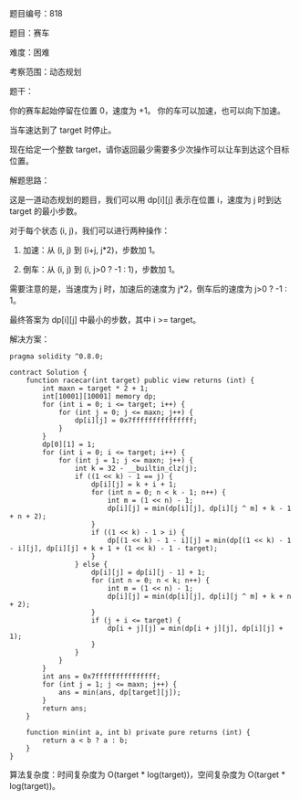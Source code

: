 题目编号：818

题目：赛车

难度：困难

考察范围：动态规划

题干：

你的赛车起始停留在位置 0，速度为 +1。 你的车可以加速，也可以向下加速。

当车速达到了 target 时停止。

现在给定一个整数 target，请你返回最少需要多少次操作可以让车到达这个目标位置。

解题思路：

这是一道动态规划的题目，我们可以用 dp[i][j] 表示在位置 i，速度为 j 时到达 target 的最小步数。

对于每个状态 (i, j)，我们可以进行两种操作：

1. 加速：从 (i, j) 到 (i+j, j*2)，步数加 1。

2. 倒车：从 (i, j) 到 (i, j>0 ? -1 : 1)，步数加 1。

需要注意的是，当速度为 j 时，加速后的速度为 j*2，倒车后的速度为 j>0 ? -1 : 1。

最终答案为 dp[i][j] 中最小的步数，其中 i >= target。

解决方案：

```solidity
pragma solidity ^0.8.0;

contract Solution {
    function racecar(int target) public view returns (int) {
        int maxn = target * 2 + 1;
        int[10001][10001] memory dp;
        for (int i = 0; i <= target; i++) {
            for (int j = 0; j <= maxn; j++) {
                dp[i][j] = 0x7fffffffffffffff;
            }
        }
        dp[0][1] = 1;
        for (int i = 0; i <= target; i++) {
            for (int j = 1; j <= maxn; j++) {
                int k = 32 - __builtin_clz(j);
                if ((1 << k) - 1 == j) {
                    dp[i][j] = k + i + 1;
                    for (int n = 0; n < k - 1; n++) {
                        int m = (1 << n) - 1;
                        dp[i][j] = min(dp[i][j], dp[i][j ^ m] + k - 1 + n + 2);
                    }
                    if ((1 << k) - 1 > i) {
                        dp[(1 << k) - 1 - i][j] = min(dp[(1 << k) - 1 - i][j], dp[i][j] + k + 1 + (1 << k) - 1 - target);
                    }
                } else {
                    dp[i][j] = dp[i][j - 1] + 1;
                    for (int n = 0; n < k; n++) {
                        int m = (1 << n) - 1;
                        dp[i][j] = min(dp[i][j], dp[i][j ^ m] + k + n + 2);
                    }
                    if (j + i <= target) {
                        dp[i + j][j] = min(dp[i + j][j], dp[i][j] + 1);
                    }
                }
            }
        }
        int ans = 0x7fffffffffffffff;
        for (int j = 1; j <= maxn; j++) {
            ans = min(ans, dp[target][j]);
        }
        return ans;
    }

    function min(int a, int b) private pure returns (int) {
        return a < b ? a : b;
    }
}
```

算法复杂度：时间复杂度为 O(target * log(target))，空间复杂度为 O(target * log(target))。